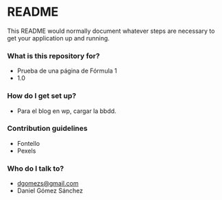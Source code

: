 # README #

This README would normally document whatever steps are necessary to get your application up and running.

### What is this repository for? ###

* Prueba de una página de Fórmula 1
* 1.0

### How do I get set up? ###

* Para el blog en wp, cargar la bbdd.

### Contribution guidelines ###

* Fontello
* Pexels

### Who do I talk to? ###

* dgomezs@gmail.com
* Daniel Gómez Sánchez